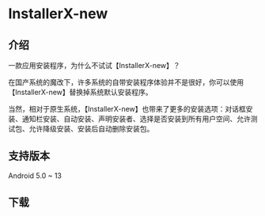 # InstallerX-new

## 介绍

一款应用安装程序，为什么不试试【InstallerX-new】？

在国产系统的魔改下，许多系统的自带安装程序体验并不是很好，你可以使用【InstallerX-new】替换掉系统默认安装程序。

当然，相对于原生系统，【InstallerX-new】也带来了更多的安装选项：对话框安装、通知栏安装、自动安装、声明安装者、选择是否安装到所有用户空间、允许测试包、允许降级安装、安装后自动删除安装包。

## 支持版本

Android 5.0 ~ 13

## 下载

